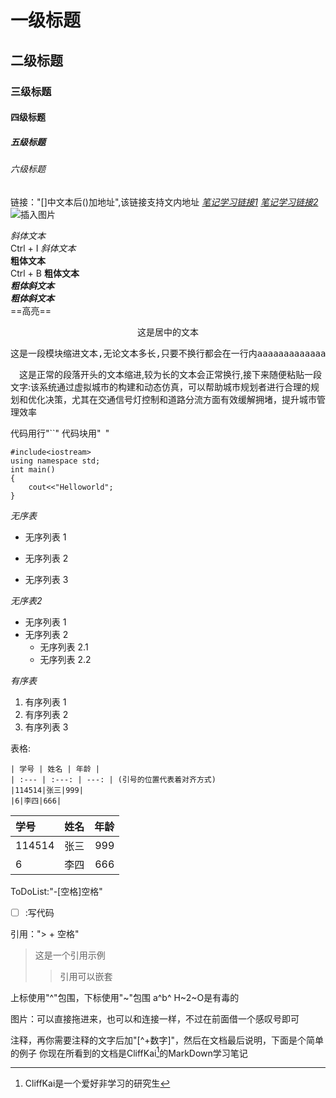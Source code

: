 # 一级标题
## 二级标题
### 三级标题
#### 四级标题
##### 五级标题
###### 六级标题

链接："[]中文本后()加地址",该链接支持文内地址
*[笔记学习链接1](https://blog.csdn.net/TeFuirnever/article/details/104255022?ops_request_misc=%257B%2522request%255Fid%2522%253A%2522166832471516800192261198%2522%252C%2522scm%2522%253A%252220140713.130102334..%2522%257D&request_id=166832471516800192261198&biz_id=0&utm_medium=distribute.pc_search_result.none-task-blog-2~all~top_positive~default-1-104255022-null-null.142^v63^control,201^v3^control,213^v2^t3_esquery_v1&utm_term=markdown&spm=1018.2226.3001.4187)*
*[笔记学习链接2](https://www.bilibili.com/video/BV1hG411p7fX/?spm_id_from=333.337.search-card.all.click&vd_source=c2354efc6490d9100848bead37513bc0)<br />*
![插入图片](/assets/Practical%20Work/建模流程.png)  



*斜体文本<br />* Ctrl + I
_斜体文本<br />_
**粗体文本<br />** Ctrl + B
__粗体文本<br />__
***粗体斜文本<br />***
___粗体斜文本<br />___
==高亮== 

<p style="text-align: center;">
  这是居中的文本
</p>

<pre>
这是一段模块缩进文本,无论文本多长,只要不换行都会在一行内aaaaaaaaaaaaaaaaaaaaaaaaaaaaaaaaaaaaaaaaaaaaaaaaaaaaaaaaaaaaaaaaaaaaaaaaaaaaaaaaaaaaaaaaaaaaaaa
</pre>

&emsp;这是正常的段落开头的文本缩进,较为长的文本会正常换行,接下来随便粘贴一段文字:该系统通过虚拟城市的构建和动态仿真，可以帮助城市规划者进行合理的规划和优化决策，尤其在交通信号灯控制和道路分流方面有效缓解拥堵，提升城市管理效率​ 

代码用行"``"
代码块用"``` ```"
```
#include<iostream>
using namespace std;
int main()
{
	cout<<"Helloworld"; 
}
```

*无序表<br />*

* 无序列表 1
+ 无序列表 2
- 无序列表 3

*无序表2<br />*

- 无序列表 1
- 无序列表 2
	- 无序列表 2.1
	- 无序列表 2.2


*有序表<br />*

1. 有序列表 1
2. 有序列表 2
3. 有序列表 3

表格:
```
| 学号 | 姓名 | 年龄 | 
| :--- | :---: | ---: | (引号的位置代表着对齐方式)
|114514|张三|999|
|6|李四|666|
```
| 学号 | 姓名 | 年龄 | 
| :--- | :---: | ---: |
|114514|张三|999|
|6|李四|666|

ToDoList:"-[空格]空格"
- [ ] :写代码


引用："> + 空格" 
> 这是一个引用示例
> > 引用可以嵌套

上标使用"^"包围，下标使用"~"包围
a^b^
H~2~O是有毒的

图片：可以直接拖进来，也可以和连接一样，不过在前面借一个感叹号即可

注释，再你需要注释的文字后加"[^+数字]"，然后在文档最后说明，下面是个简单的例子 
你现在所看到的文档是CliffKai[^1]的MarkDown学习笔记

[^1]:CliffKai是一个爱好非学习的研究生